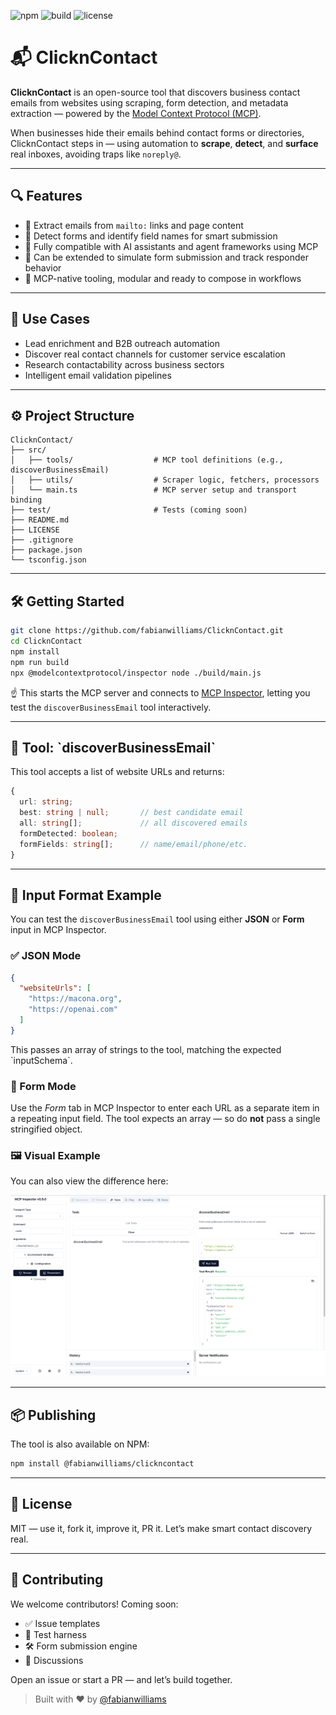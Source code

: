 ![npm](https://img.shields.io/npm/v/@fabianwilliams/clickncontact)
![build](https://img.shields.io/github/actions/workflow/status/fabianwilliams/ClicknContact/main.yml)
![license](https://img.shields.io/npm/l/@fabianwilliams/clickncontact)

# 📬 ClicknContact

**ClicknContact** is an open-source tool that discovers business contact emails from websites using scraping, form detection, and metadata extraction — powered by the [Model Context Protocol (MCP)](https://modelcontextprotocol.dev).

When businesses hide their emails behind contact forms or directories, ClicknContact steps in — using automation to **scrape**, **detect**, and **surface** real inboxes, avoiding traps like `noreply@`.

---

## 🔍 Features

- 🔗 Extract emails from `mailto:` links and page content  
- 📄 Detect forms and identify field names for smart submission  
- 🤖 Fully compatible with AI assistants and agent frameworks using MCP  
- 🔁 Can be extended to simulate form submission and track responder behavior  
- 🧩 MCP-native tooling, modular and ready to compose in workflows  

---

## 🚀 Use Cases

- Lead enrichment and B2B outreach automation  
- Discover real contact channels for customer service escalation  
- Research contactability across business sectors  
- Intelligent email validation pipelines  

---

## ⚙️ Project Structure

```
ClicknContact/
├── src/
│   ├── tools/                  # MCP tool definitions (e.g., discoverBusinessEmail)
│   ├── utils/                  # Scraper logic, fetchers, processors
│   └── main.ts                 # MCP server setup and transport binding
├── test/                       # Tests (coming soon)
├── README.md
├── LICENSE
├── .gitignore
├── package.json
└── tsconfig.json
```

---

## 🛠️ Getting Started

```bash
git clone https://github.com/fabianwilliams/ClicknContact.git
cd ClicknContact
npm install
npm run build
npx @modelcontextprotocol/inspector node ./build/main.js
```

☝️ This starts the MCP server and connects to [MCP Inspector](https://modelcontextprotocol.dev/tools/inspector), letting you test the `discoverBusinessEmail` tool interactively.

---

## 🧪 Tool: \`discoverBusinessEmail\`

This tool accepts a list of website URLs and returns:

```ts
{
  url: string;
  best: string | null;       // best candidate email
  all: string[];             // all discovered emails
  formDetected: boolean;
  formFields: string[];      // name/email/phone/etc.
}
```

---

## 🧾 Input Format Example

You can test the `discoverBusinessEmail` tool using either **JSON** or **Form** input in MCP Inspector.

### ✅ JSON Mode

```json
{
  "websiteUrls": [
    "https://macona.org",
    "https://openai.com"
  ]
}
```

This passes an array of strings to the tool, matching the expected \`inputSchema\`.

### 📝 Form Mode

Use the *Form* tab in MCP Inspector to enter each URL as a separate item in a repeating input field. The tool expects an array — so do **not** pass a single stringified object.

### 🖼 Visual Example

You can also view the difference here:

![Input Formats: JSON vs Form](./assets/mcp-inspector-json-vs-form.png)

---

## 📦 Publishing

The tool is also available on NPM:

```bash
npm install @fabianwilliams/clickncontact
```

---

## 📜 License

MIT — use it, fork it, improve it, PR it. Let’s make smart contact discovery real.

---

## 👥 Contributing

We welcome contributors! Coming soon:

- ✅ Issue templates  
- 🧪 Test harness  
- 🛠 Form submission engine  
- 💬 Discussions  

Open an issue or start a PR — and let’s build together.

> Built with ❤️ by [@fabianwilliams](https://github.com/fabianwilliams)